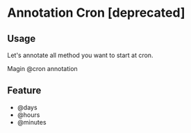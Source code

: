 # Annotation Cron [deprecated]

## Usage

Let's annotate all method you want to start at cron. 

Magin @cron annotation

## Feature

* @days
* @hours
* @minutes 